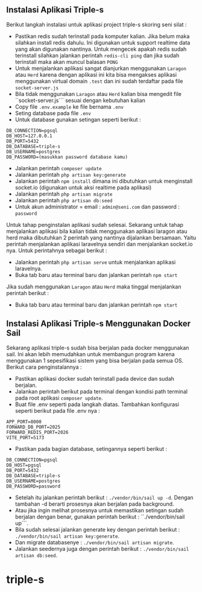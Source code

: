 ## Instalasi Aplikasi Triple-s

Berikut langkah instalasi untuk aplikasi project triple-s skoring seni silat :

- Pastikan redis sudah terinstall pada komputer kalian. Jika belum maka silahkan install redis dahulu. Ini digunakan untuk support realtime data yang akan digunakan nantinya. Untuk mengecek apakah redis sudah terinstall silahkan jalankan perintah ```redis-cli ping``` dan jika sudah terinstall maka akan muncul balasan ```PONG```
- Untuk menjalankan aplikasi sangat dianjurkan menggunakan ```Laragon``` atau ```Herd``` karena dengan aplikasi ini kita bisa mengakses aplikasi menggunakan virtual domain ```.test``` dan ini sudah terdaftar pada file ```socket-server.js```
- Bila tidak menggunakan ```Laragon``` atau ```Herd``` kalian bisa mengedit file ``socket-server.js``` sesuai dengan kebutuhan kalian
- Copy file ```.env.example``` ke file bernama ```.env```
- Seting database pada file ```.env```
- Untuk database gunakan setingan seperti berikut :

```env
DB_CONNECTION=pgsql
DB_HOST=127.0.0.1
DB_PORT=5432
DB_DATABASE=triple-s
DB_USERNAME=postgres
DB_PASSWORD=(masukkan password database kamu)
```

- Jalankan perintah ```composer update```
- Jalankan perintah ```php artisan key:generate```
- Jalankan perintah ```npm install``` dimana ini dibutuhkan untuk menginstall socket.io (digunakan untuk aksi realtime pada aplikasi)
- Jalankan perintah ```php artisan migrate```
- Jalankan perintah ```php artisan db:seed```
- Untuk akun administrator = email : ```admin@seni.com``` dan password : ```password```

Untuk tahap penginstalan aplikasi sudah selesai. Sekarang untuk tahap menjalankan aplikasi bila kalian tidak menggunakan aplikasi laragon atau herd maka dibutuhkan 2 perintah yang nantinya dijalankan bersamaan. Yaitu perintah menjalankan aplikasi laravelnya sendiri dan menjalankan socket.io nya.
Untuk perintahnya sebagai berikut :

- Jalankan perintah ```php artisan serve``` untuk menjalankan aplikasi laravelnya.
- Buka tab baru atau terminal baru dan jalankan perintah ```npm start```

Jika sudah menggunakan ```Laragon``` atau ```Herd``` maka tinggal menjalankan perintah berikut :

- Buka tab baru atau terminal baru dan jalankan perintah ```npm start```


## Instalasi Aplikasi Triple-s Menggunakan Docker Sail

Sekarang aplikasi triple-s sudah bisa berjalan pada docker menggunakan sail. Ini akan lebih memudahkan untuk membangun program karena menggunakan 1 sepesifikasi sistem yang bisa berjalan pada semua OS. Berikut cara penginstalannya :

- Pastikan aplikasi docker sudah terinstall pada device dan sudah berjalan.
- Jalankan perintah berikut pada terminal dengan kondisi path terminal pada root aplikasi ```composer update```.
- Buat file .env seperti pada langkah diatas. Tambahkan konfigurasi seperti berikut pada file .env nya :

```env
APP_PORT=8000
FORWARD_DB_PORT=2025
FORWARD_REDIS_PORT=2026
VITE_PORT=5173
```

- Pastikan pada bagian database, setingannya seperti berikut :

```env
DB_CONNECTION=pgsql
DB_HOST=pgsql
DB_PORT=5432
DB_DATABASE=triple-s
DB_USERNAME=postgres
DB_PASSWORD=password
```

- Setelah itu jalankan perintah berikut : ```./vendor/bin/sail up -d```. Dengan tambahan -d berarti prosesnya akan berjalan pada background.
- Atau jika ingin melihat prosesnya untuk memastikan setingan sudah berjalan dengan benar, gunakan perintah berikut : ``./vendor/bin/sail up```.
- Bila sudah selesai jalankan generate key dengan perintah berikut : ```./vendor/bin/sail artisan key:generate```.
- Dan migrate databasenye : ```./vendor/bin/sail artisan migrate```.
- Jalankan seedernya juga dengan perintah berikut : ```./vendor/bin/sail artisan db:seed```.

# triple-s
